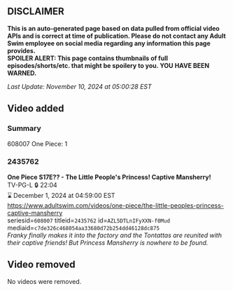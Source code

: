 ## DISCLAIMER
**This is an auto-generated page based on data pulled from official video APIs and is correct at time of publication. Please do not contact any Adult Swim employee on social media regarding any information this page provides.**  
**SPOILER ALERT: This page contains thumbnails of full episodes/shorts/etc. that might be spoilery to you. YOU HAVE BEEN WARNED.**  

_Last Update: November 10, 2024 at 05:00:28 EST_
## Video added
### Summary
608007 One Piece: 1  
### 2435762
**One Piece S17E?? - The Little People's Princess! Captive Mansherry!**  
TV-PG-L 🔒 22:04  
⌛ December 1, 2024 at 04:59:00 EST  
https://www.adultswim.com/videos/one-piece/the-little-peoples-princess-captive-mansherry  
seriesid=`608007` titleid=`2435762` id=`AZL5DTLnIFyXXN-f0Mud` mediaid=`c7de326c468054aa33680d72b254dd46128dc875`  
_Franky finally makes it into the factory and the Tontattas are reunited with their captive friends! But Princess Mansherry is nowhere to be found._  
## Video removed
No videos were removed.  
